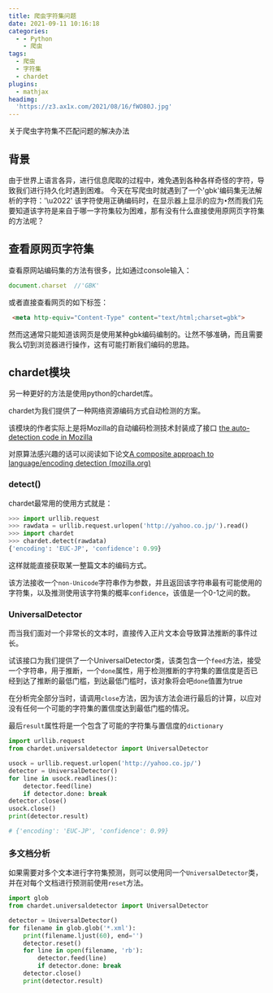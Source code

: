 ```yaml
---
title: 爬虫字符集问题
date: 2021-09-11 10:16:18
categories:
  - - Python
    - 爬虫
tags:
  - 爬虫
  - 字符集
  - chardet
plugins:
  - mathjax
headimg:
  'https://z3.ax1x.com/2021/08/16/fWO80J.jpg'
---
```


关于爬虫字符集不匹配问题的解决办法
<!-- more -->
## 背景
由于世界上语言各异，进行信息爬取的过程中，难免遇到各种各样奇怪的字符，导致我们进行持久化时遇到困难。
今天在写爬虫时就遇到了一个'gbk'编码集无法解析的字符：'\u2022'
该字符使用正确编码时，在显示器上显示的应为` • `然而我们先要知道该字符是来自于哪一字符集较为困难，那有没有什么直接使用原网页字符集的方法呢？
## 查看原网页字符集
查看原网站编码集的方法有很多，比如通过console输入：

```javascript
document.charset  //'GBK'
```

或者直接查看网页的如下标签：

```html
 <meta http-equiv="Content-Type" content="text/html;charset=gbk">
```

然而这通常只能知道该网页是使用某种gbk编码编制的。让然不够准确，而且需要我么切到浏览器进行操作，这有可能打断我们编码的思路。

## chardet模块

另一种更好的方法是使用python的chardet库。

chardet为我们提供了一种网络资源编码方式自动检测的方案。

该模块的作者实际上是将Mozilla的自动编码检测技术封装成了接口 [the auto-detection code in Mozilla](https://www-archive.mozilla.org/projects/intl/chardet.html)

对原算法感兴趣的话可以阅读如下论文[A composite approach to language/encoding detection (mozilla.org)](https://www-archive.mozilla.org/projects/intl/universalcharsetdetection)

### detect()

chardet最常用的使用方式就是：

```python
>>> import urllib.request
>>> rawdata = urllib.request.urlopen('http://yahoo.co.jp/').read()
>>> import chardet
>>> chardet.detect(rawdata)
{'encoding': 'EUC-JP', 'confidence': 0.99}
```

这样就能直接获取某一整篇文本的编码方式。

该方法接收一个`non-Unicode`字符串作为参数，并且返回该字符串最有可能使用的字符集，以及推测使用该字符集的概率`confidence`，该值是一个0-1之间的数。

### UniversalDetector

而当我们面对一个非常长的文本时，直接传入正片文本会导致算法推断的事件过长。

试该接口为我们提供了一个UniversalDetector类，该类包含一个`feed`方法，接受一个字符串，用于推断，一个`done`属性，用于检测推断的字符集的置信度是否已经到达了推断的最低门槛，到达最低门槛时，该对象将会吧`done`值置为true

在分析完全部分当时，请调用`close`方法，因为该方法会进行最后的计算，以应对没有任何一个可能的字符集的置信度达到最低门槛的情况。

最后`result`属性将是一个包含了可能的字符集与置信度的`dictionary`

```python
import urllib.request
from chardet.universaldetector import UniversalDetector

usock = urllib.request.urlopen('http://yahoo.co.jp/')
detector = UniversalDetector()
for line in usock.readlines():
    detector.feed(line)
    if detector.done: break
detector.close()
usock.close()
print(detector.result)

# {'encoding': 'EUC-JP', 'confidence': 0.99}
```

### 多文档分析

如果需要对多个文本进行字符集预测，则可以使用同一个`UniversalDetector`类，并在对每个文档进行预测前使用`reset`方法。

```python
import glob
from chardet.universaldetector import UniversalDetector

detector = UniversalDetector()
for filename in glob.glob('*.xml'):
    print(filename.ljust(60), end='')
    detector.reset()
    for line in open(filename, 'rb'):
        detector.feed(line)
        if detector.done: break
    detector.close()
    print(detector.result)
```

